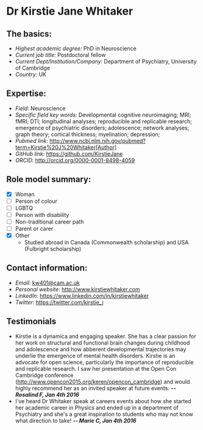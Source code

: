 # Dr Kirstie Jane Whitaker

## The basics:

* *Highest academic degree:* PhD in Neuroscience
* *Current job title:* Postdoctoral fellow
* *Current Dept/Institution/Company:* Department of Psychiatry, University of Cambridge
* *Country:* UK

## Expertise:

* *Field*: Neuroscience
* *Specific field key words*: Developmental cognitive neuroimaging; MRI; fMRI; DTI; longitudinal analyses; reproducible and replicable research; emergence of psychiatric disorders; adolescence; network analyses; graph theory; cortical thickness; myelination; depression;
* *Pubmed link*: http://www.ncbi.nlm.nih.gov/pubmed?term=Kirstie%20J%20Whitaker[Author]
* *GitHub link*: https://github.com/KirstieJane
* *ORCID*: http://orcid.org/0000-0001-8498-4059

## Role model summary:

* [x] Woman
* [ ] Person of colour
* [ ] LGBTQ
* [ ] Person with disability
* [ ] Non-traditional career path
* [ ] Parent or carer
* [x] Other
  * Studied abroad in Canada (Commonwealth scholarship) and USA (Fulbright scholarship) 

## Contact information:

* *Email:* kw401@cam.ac.uk
* *Personal website*: http://www.kirstiewhitaker.com
* *LinkedIn*: https://www.linkedin.com/in/kirstiewhitaker
* *Twitter*: https://twitter.com/kirstie_j

## Testimonials

* Kirstie is a dynamica and engaging speaker. She has a clear passion for her work on structural and functional brain changes during childhood and adolescence and how abberent developmental trajectories may underlie the emergence of mental health disorders. Kirstie is an advocate for open science, particularly the importance of reproducible and replicable research. I saw her presentation at the Open Con Cambridge conference (http://www.opencon2015.org/keren/opencon_cambridge) and would highly recommend her as an invited speaker at future events. ***-- Rosalind F, Jan 4th 2016***
* I've heard Dr Whitaker speak at careers events about how she started her academic career in Physics and ended up in a department of Psychiatry and she's a great inspiration to students who may not know what direction to take! ***-- Marie C, Jan 4th 2016***
